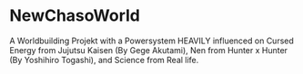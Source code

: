 # NewChasoWorld
A Worldbuilding Projekt with a Powersystem HEAVILY influenced on Cursed Energy from Jujutsu Kaisen (By Gege  Akutami), Nen from Hunter x Hunter (By Yoshihiro Togashi), and Science from Real life.
